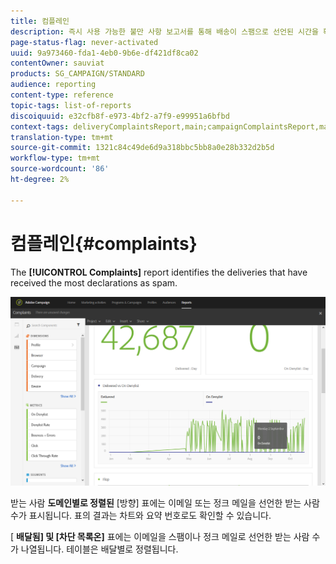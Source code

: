 ```yaml
---
title: 컴플레인
description: 즉시 사용 가능한 불만 사항 보고서를 통해 배송이 스팸으로 선언된 시간을 확인할 수 있습니다.
page-status-flag: never-activated
uuid: 9a973460-fda1-4eb0-9b6e-df421df8ca02
contentOwner: sauviat
products: SG_CAMPAIGN/STANDARD
audience: reporting
content-type: reference
topic-tags: list-of-reports
discoiquuid: e32cfb8f-e973-4bf2-a7f9-e99951a6bfbd
context-tags: deliveryComplaintsReport,main;campaignComplaintsReport,main;programComplaintsReport,main
translation-type: tm+mt
source-git-commit: 1321c84c49de6d9a318bbc5bb8a0e28b332d2b5d
workflow-type: tm+mt
source-wordcount: '86'
ht-degree: 2%

---
```



# 컴플레인{#complaints}

The **[!UICONTROL Complaints]** report identifies the deliveries that have received the most declarations as spam.

![](assets/delivery_reports_complaints.png)

받는 사람 **도메인별로 정렬된** [방향] 표에는 이메일 또는 정크 메일을 선언한 받는 사람 수가 표시됩니다. 표의 결과는 차트와 요약 번호로도 확인할 수 있습니다.

[ **배달됨] 및 [차단 목록온]** 표에는 이메일을 스팸이나 정크 메일로 선언한 받는 사람 수가 나열됩니다. 테이블은 배달별로 정렬됩니다.
